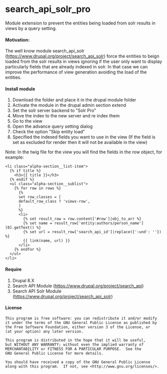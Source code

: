 # search_api_solr_pro
Module extension to prevent the entities being loaded from solr results in views by a query setting.

#### Motivation:
The well know module search_api_solr (https://www.drupal.org/project/search_api_solr) force the entities to beign loaded from the solr results in views ignoring if the user only want to display particularly fields that are already indexed in solr.
In that case we can improve the performance of view generation avoiding the load of the entities.

#### Install module
1. Download the folder and place it in the drupal module folder
2. Activate the module in the drupal admin section extend
3. Set the solr server backend to "Solr Pro"
4. Move the index to the new server and re index them
5. Go to the view
6. Open the advance query setting dialog
7. Check the option "Skip entity load"
8. Specified the indexed fields you want to use in the view (If the field is set as excluded for render then it will not be available in the view)


Note: In the twig file for the view you will find the fields in the row object, for example:

```TWIG
<li class="alpha-section__list-item">
  {% if title %}
    <h3>{{ title }}</h3>
  {% endif %}
  <ul class="alpha-section__sublist">
    {% for row in rows %}
      {%
      set row_classes = [
      default_row_class ? 'views-row',
      ]
      %}
      <li>
        {% set result_row = row.content['#row']|obj_to_arr %}
        {% set name = result_row['entity:authors/person_name'][0].getText() %}
        {% set url = result_row['search_api_id']|replace({':und': ''}) %}
        {{ link(name, url) }}
      </li>
    {% endfor %}
  </ul>
</li>
```

#### Require

1. Drupal 8.X
2. Search API Module (https://www.drupal.org/project/search_api)
3. Search API Solr Module (https://www.drupal.org/project/search_api_solr)

#### License

```
This program is free software: you can redistribute it and/or modify
it under the terms of the GNU General Public License as published by
the Free Software Foundation, either version 3 of the License, or
(at your option) any later version.

This program is distributed in the hope that it will be useful,
but WITHOUT ANY WARRANTY; without even the implied warranty of
MERCHANTABILITY or FITNESS FOR A PARTICULAR PURPOSE.  See the
GNU General Public License for more details.

You should have received a copy of the GNU General Public License
along with this program.  If not, see <http://www.gnu.org/licenses/>.
```
